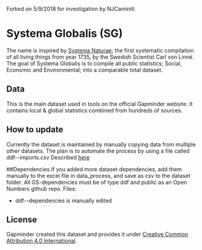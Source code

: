 Forked on 5/9/2018 for investigation by NJCaminiti

# Systema Globalis (SG)
The name is inspired by [Systema Naturae](https://en.wikipedia.org/wiki/Systema_Naturae); the first systematic compilation of all living things from year 1735, by the Swedish Scientist Carl von Linné. The goal of Systema Globalis is to compile all public statistics; Social, Economic and Environmental; into a comparable total dataset.

## Data
This is the main dataset used in tools on the official Gapminder website. It contains local &amp; global statistics combined from hundreds of sources.

## How to update
Currently the dataset is maintained by manually copying data from multiple other datasets.
The plan is to automate the process by using a file called ddf--imports.csv
Described [here](https://github.com/open-numbers/Data-Description-Format-DDF/wiki/File:-ddf-imports)

##Dependencies
If you added more dataset dependencies, add them manually to the excel file in data_process, and save as csv to the dataset folder. All GS-dependencies must be of type ddf and public as an Open Numbers github repo.
Files:
* ddf--dependencies is manually edited

## License
Gapminder created this dataset and provides it under [Creative Common Attribution 4.0 International][CC].

[CC]: https://creativecommons.org/licenses/by/4.0/
